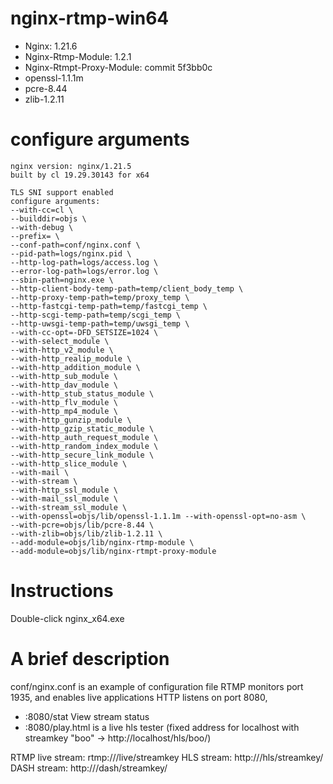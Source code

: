 nginx-rtmp-win64
================

* Nginx: 1.21.6
* Nginx-Rtmp-Module: 1.2.1
* Nginx-Rtmpt-Proxy-Module: commit 5f3bb0c
* openssl-1.1.1m
* pcre-8.44
* zlib-1.2.11

# configure arguments
```
nginx version: nginx/1.21.5
built by cl 19.29.30143 for x64

TLS SNI support enabled
configure arguments:
--with-cc=cl \
--builddir=objs \
--with-debug \
--prefix= \
--conf-path=conf/nginx.conf \
--pid-path=logs/nginx.pid \
--http-log-path=logs/access.log \
--error-log-path=logs/error.log \
--sbin-path=nginx.exe \
--http-client-body-temp-path=temp/client_body_temp \
--http-proxy-temp-path=temp/proxy_temp \
--http-fastcgi-temp-path=temp/fastcgi_temp \
--http-scgi-temp-path=temp/scgi_temp \
--http-uwsgi-temp-path=temp/uwsgi_temp \
--with-cc-opt=-DFD_SETSIZE=1024 \
--with-select_module \
--with-http_v2_module \
--with-http_realip_module \
--with-http_addition_module \
--with-http_sub_module \
--with-http_dav_module \
--with-http_stub_status_module \
--with-http_flv_module \
--with-http_mp4_module \
--with-http_gunzip_module \
--with-http_gzip_static_module \
--with-http_auth_request_module \
--with-http_random_index_module \
--with-http_secure_link_module \
--with-http_slice_module \
--with-mail \
--with-stream \
--with-http_ssl_module \
--with-mail_ssl_module \
--with-stream_ssl_module \
--with-openssl=objs/lib/openssl-1.1.1m --with-openssl-opt=no-asm \
--with-pcre=objs/lib/pcre-8.44 \
--with-zlib=objs/lib/zlib-1.2.11 \
--add-module=objs/lib/nginx-rtmp-module \
--add-module=objs/lib/nginx-rtmpt-proxy-module
```

# Instructions
Double-click nginx_x64.exe

# A brief description
conf/nginx.conf is an example of configuration file
RTMP monitors port 1935, and enables live applications
HTTP listens on port 8080,
* :8080/stat View stream status
* :8080/play.html is a live hls tester (fixed address for localhost with streamkey "boo" -> http://localhost/hls/boo/)

RTMP live stream: rtmp://<ip>/live/streamkey
HLS stream: http://<ip>/hls/streamkey/
DASH stream: http://<ip>/dash/streamkey/
